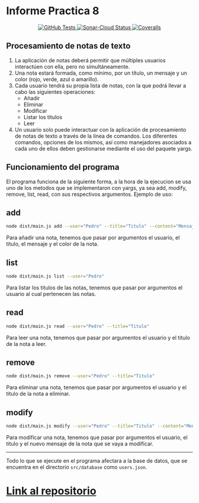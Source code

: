 # Informe Practica 8

<p align="center">
    <a href="https://github.com/ULL-ESIT-INF-DSI-2021/ull-esit-inf-dsi-20-21-prct08-filesystem-notes-app-Yeixon98/actions/workflows/node.js.yml">
        <img alt="GitHub Tests" src="https://github.com/ULL-ESIT-INF-DSI-2021/ull-esit-inf-dsi-20-21-prct08-filesystem-notes-app-Yeixon98/actions/workflows/node.js.yml/badge.svg?branch=master">
    </a>  
    <a href="https://github.com/ULL-ESIT-INF-DSI-2021/ull-esit-inf-dsi-20-21-prct08-filesystem-notes-app-Yeixon98/actions/workflows/sonar-cloud.yml">
        <img alt="Sonar-Cloud Status" src="https://github.com/ULL-ESIT-INF-DSI-2021/ull-esit-inf-dsi-20-21-prct08-filesystem-notes-app-Yeixon98/actions/workflows/sonar-cloud.yml/badge.svg?branch=master">
    </a>
    <a href="https://github.com/ULL-ESIT-INF-DSI-2021/ull-esit-inf-dsi-20-21-prct08-filesystem-notes-app-Yeixon98/actions/workflows/coveralls.yml">
        <img alt="Coveralls" src="https://github.com/ULL-ESIT-INF-DSI-2021/ull-esit-inf-dsi-20-21-prct08-filesystem-notes-app-Yeixon98/actions/workflows/coveralls.yml/badge.svg?branch=master">
    </a>
</p>

## Procesamiento de notas de texto
1. La aplicación de notas deberá permitir que múltiples usuarios interactúen con ella, pero no simultáneamente.
2. Una nota estará formada, como mínimo, por un título, un mensaje y un color (rojo, verde, azul o amarillo).
3. Cada usuario tendrá su propia lista de notas, con la que podrá llevar a cabo las siguientes operaciones: 
    * Añadir
    * Eliminar
    * Modificar
    * Listar los titulos
    * Leer
4. Un usuario solo puede interactuar con la aplicación de procesamiento de notas de texto a través de la línea de comandos. Los diferentes comandos, opciones de los mismos, así como manejadores asociados a cada uno de ellos deben gestionarse mediante el uso del paquete yargs.

## Funcionamiento del programa

El programa funciona de la siguiente forma, a la hora de la ejecucion se usa uno de los metodos que se implementaron con yargs, ya sea add, modify, remove, list, read, con sus respectivos argumentos.
Ejemplo de uso:

## add

```bash
node dist/main.js add --user="Pedro" --title="Titulo" --content="Mensaje" --color="blue"
```

Para añadir una nota, tenemos que pasar por argumentos el usuario, el titulo, el mensaje y el color de la nota.

## list

```bash
node dist/main.js list --user="Pedro"
```

Para listar los titulos de las notas, tenemos que pasar por argumentos el usuario al cual pertenecen las notas.

## read

```bash
node dist/main.js read --user="Pedro" --title="Titulo"
```

Para leer una nota, tenemos que pasar por argumentos el usuario y el titulo de la nota a leer.

## remove

```bash
node dist/main.js remove --user="Pedro" --title="Titulo"
```

Para eliminar una nota, tenemos que pasar por argumentos el usuario y el titulo de la nota a eliminar.

## modify

```bash
node dist/main.js modify --user="Pedro" --title="Titulo" --content="Mensaje"
```

Para modificar una nota, tenemos que pasar por argumentos el usuario, el titulo y el nuevo mensaje de la nota que se vaya a modificar.

---
Todo lo que se ejecute en el programa afectara a la base de datos, que se encuentra en el directorio ```src/database``` como ```users.json```.

# [Link al repositorio](https://github.com/ULL-ESIT-INF-DSI-2021/ull-esit-inf-dsi-20-21-prct08-filesystem-notes-app-Yeixon98)